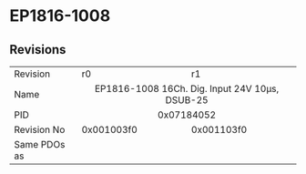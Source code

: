 # EP1816-1008

## Revisions
<table>
<tr>
<td>Revision</td>
<td>r0</td>
<td>r1</td>
</tr>
<tr>
<td>Name</td>
<td colspan=2 align="center">EP1816-1008 16Ch. Dig. Input  24V 10µs, DSUB-25</td>
</tr>
<tr>
<td>PID</td>
<td colspan=2 align="center">0x07184052</td>
</tr>
<tr>
<td>Revision No</td>
<td>0x001003f0</td>
<td>0x001103f0</td>
</tr>
<tr>
<td>Same PDOs as</td>
<td colspan=2 align="center"></td>
</tr>
</table>
